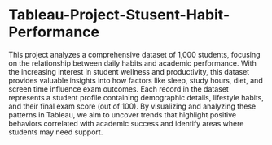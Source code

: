 # Tableau-Project-Stusent-Habit-Performance
This project analyzes a comprehensive dataset of 1,000 students, focusing on the relationship between daily habits and academic performance. With the increasing interest in student wellness and productivity, this dataset provides valuable insights into how factors like sleep, study hours, diet, and screen time influence exam outcomes.
Each record in the dataset represents a student profile containing demographic details, lifestyle habits, and their final exam score (out of 100). By visualizing and analyzing these patterns in Tableau, we aim to uncover trends that highlight positive behaviors correlated with academic success and identify areas where students may need support.
